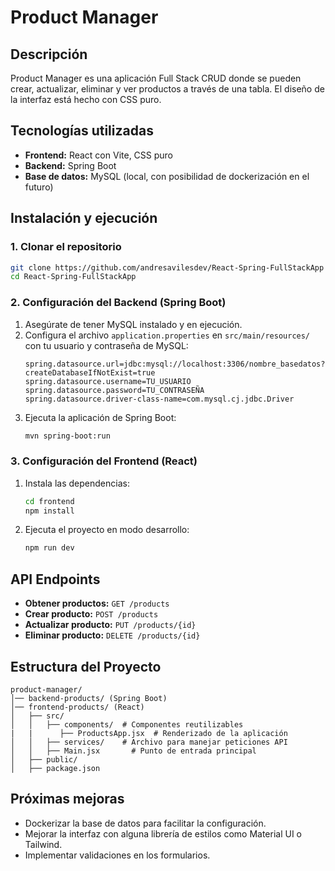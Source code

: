 # Product Manager

## Descripción
Product Manager es una aplicación Full Stack CRUD donde se pueden crear, actualizar, eliminar y ver productos a través de una tabla. El diseño de la interfaz está hecho con CSS puro.

## Tecnologías utilizadas
- **Frontend:** React con Vite, CSS puro
- **Backend:** Spring Boot
- **Base de datos:** MySQL (local, con posibilidad de dockerización en el futuro)

## Instalación y ejecución

### 1. Clonar el repositorio
```bash
git clone https://github.com/andresavilesdev/React-Spring-FullStackApp
cd React-Spring-FullStackApp
```

### 2. Configuración del Backend (Spring Boot)
1. Asegúrate de tener MySQL instalado y en ejecución.
2. Configura el archivo `application.properties` en `src/main/resources/` con tu usuario y contraseña de MySQL:
   ```properties
   spring.datasource.url=jdbc:mysql://localhost:3306/nombre_basedatos?createDatabaseIfNotExist=true
   spring.datasource.username=TU_USUARIO
   spring.datasource.password=TU_CONTRASEÑA
   spring.datasource.driver-class-name=com.mysql.cj.jdbc.Driver
   ```
3. Ejecuta la aplicación de Spring Boot:
   ```bash
   mvn spring-boot:run
   ```

### 3. Configuración del Frontend (React)
1. Instala las dependencias:
   ```bash
   cd frontend
   npm install
   ```
2. Ejecuta el proyecto en modo desarrollo:
   ```bash
   npm run dev
   ```

## API Endpoints

- **Obtener productos:** `GET /products`
- **Crear producto:** `POST /products`
- **Actualizar producto:** `PUT /products/{id}`
- **Eliminar producto:** `DELETE /products/{id}`

## Estructura del Proyecto

```
product-manager/
│── backend-products/ (Spring Boot)
│── frontend-products/ (React)
│   ├── src/
│   │   ├── components/  # Componentes reutilizables
|   |      ├── ProductsApp.jsx  # Renderizado de la aplicación
│   │   ├── services/    # Archivo para manejar peticiones API
│   │   ├── Main.jsx       # Punto de entrada principal   
│   ├── public/
│   ├── package.json
```

## Próximas mejoras
- Dockerizar la base de datos para facilitar la configuración.
- Mejorar la interfaz con alguna librería de estilos como Material UI o Tailwind.
- Implementar validaciones en los formularios.

